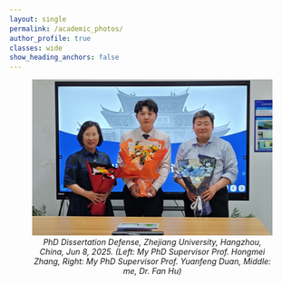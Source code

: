```yaml
---
layout: single
permalink: /academic_photos/
author_profile: true
classes: wide
show_heading_anchors: false
---
```

<figure>
  <img src="/assets/images/academic3.jpg" alt="Research photo" width="500">
  <figcaption style="text-align:center; font-style:italic;">
  PhD Dissertation Defense, Zhejiang University, Hangzhou, China, Jun 8, 2025. (Left: My PhD Supervisor Prof. Hongmei Zhang, Right: My PhD Supervisor Prof. Yuanfeng Duan, Middle: me, Dr. Fan Hu)
  </figcaption>
</figure>

